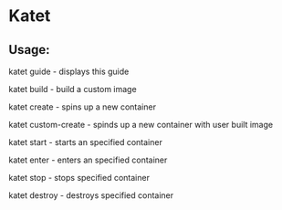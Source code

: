 # Katet

## Usage:

katet guide - displays this guide

katet build - build a custom image

katet create - spins up a new container

katet custom-create - spinds up a new container with user built image

katet start - starts an specified container

katet enter - enters an specified container

katet stop  - stops specified container

katet destroy - destroys specified container
